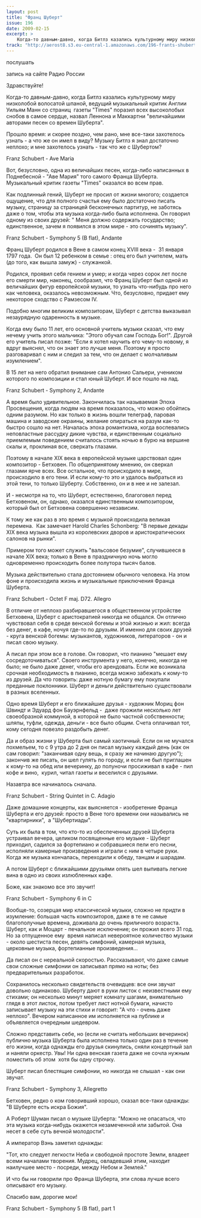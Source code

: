 ```yaml
---
layout: post
title: "Франц Шуберт"
issue: 196
date: 2009-02-15
excerpt: >
    Когда-то давным-давно, когда Битлз казались культурному миру низколобой волосатой шпаной, ведущий музыкальный критик Англии Уильям Манн со страниц  газеты "Times" поразил всех высоколобых снобов в самое сердце, назвал Леннона и Маккартни "величайшими авторами песен со времен Шуберта".
track: "http://aerost8.s3.eu-central-1.amazonaws.com/196-frants-shubert.mp3"
---
```


послушать

запись на сайте Радио России

Здравствуйте!

Когда-то давным-давно, когда Битлз казались культурному миру низколобой волосатой шпаной, ведущий музыкальный критик Англии Уильям Манн со страниц  газеты "Times" поразил всех высоколобых снобов в самое сердце, назвал Леннона и Маккартни "величайшими авторами песен со времен Шуберта".

Прошло время: и скорее поздно, чем рано, мне все-таки захотелось узнать - а что же он имел в виду? Музыку Битлз я знал достаточно неплохо; и мне захотелось узнать - так что же с Шубертом?

Franz Schubert - Ave Maria

Вот, безусловно, одна из величайших песен, когда-либо написанных в Поднебесной - "Аве Мария" того самого Франца Шуберта. Музыкальный критик газеты "Times" оказался во всем прав.

Как подлинный гений, Шуберт не просил от жизни многого; создается ощущение, что для полного счастья ему было достаточно писать музыку, страницу за страницей бесконечных партитур, не заботясь даже о том, чтобы эта музыка когда-либо была исполнена. Он говорил одному из своих друзей: " Меня должно содержать государство; единственное, зачем я появился в этом мире - это сочинять музыку".

Franz Schubert - Symphony 5 (B flat), Andante

Франц Шуберт родился в Вене в самом конец XVIII века -  31 января 1797 года.  Он был 12 ребенком в семье : отец его был учителем, мать (до того, как вышла замуж) - служанкой.

Родился, проявил себя гением и умер; и когда через сорок лет после его смерти мир, наконец, сообразил, что Франц Шуберт был одной из величайших фигур европейской музыки, то узнать что-нибудь про него как человека, оказалось невозможным. Что, безусловно, придает ему некоторое сходство с Рамзесом IV.

Подобно многим великим композиторам, Шуберт с детства выказывал незаурядную одаренность в музыке.

Когда ему было 11 лет, его основной учитель музыки сказал, что ему нечему учить этого мальчика: "Этого обучал сам Господь Бог!". Другой его учитель писал позже: "Если я хотел научить его чему-то новому, я вдруг выяснял, что он знает это лучше меня. Поэтому я просто разговаривал с ним и следил за тем, что он делает с молчаливым изумлением".

В 15 лет на него обратил внимание сам Антонио Сальери, учеником которого по композиции и стал юный Шуберт. И все пошло на лад.

Franz Schubert - Symphony 2, Andante

А время было удивительное. Закончилась так называемая Эпоха Просвещения, когда людям на время показалось, что можно обойтись одним разумом. Но как только в жизнь вошли телеграф, паровая машина и заводские окраины, желание опираться на разум как-то быстро сошло на нет. Началась эпоха романтизма, когда воспевались неповластные рассудку дикие чувства, и единственным социально приемлемым поведением считалось стоять ночью в бурю на вершине скалы и, проклиная все, сверкать глазами.

Поэтому в начале XIX века в европейской музыке царствовал один композитор - Бетховен. По общепринятому мнению, он сверкал глазами ярче всех. Все остальное, что происходило в мире, происходило в его тени. И если кому-то это и удалось выбраться из этой тени, то только Шуберту. Собственно, он и в нее и не залезал.

И - несмотря на то, что Шуберт, естественно, благоговел перед Бетховеном, он, однако, оказался единственным композитором, который был от Бетховена совершенно независим.

К тому же как раз в это время с музыкой происходила великая перемена.  Как замечает Harold Charles Schonberg: "В первые декады XIX века музыка вышла из королевских дворов и аристократических салонов на рынки".

Примером того может служить "вальсовое безумие", случившееся в начале XIX века; только в Вене в праздничную ночь могло одновременно происходить более полутора тысяч балов.

Музыка действительно стала достоянием обычного человека. На этом фоне и происходила жизнь и музыкальные приключения Франца Шуберта.

Franz Schubert - Octet F maj. D72. Allegro

В отличие от неплохо разбиравшегося в общественном устройстве Бетховена, Шуберт с аристократией никогда не общался. Он отлично чувствовал себя в среде венской богемы и этой жизнью и жил: всегда без денег, в кафе, ночуя где-то по друзьям. И именно для своих друзей - круга венской богемы: музыкантов, художников, литераторов - он и писал свою музыку.

А писал при этом все в голове. Он говорил, что пианино "мешает ему сосредоточиваться". Своего инструмента у него, конечно, никогда не было; не было даже денег, чтобы его арендовать. Если же возникала срочная необходимость в пианино, всегда можно забежать к кому-то из друзей. Да что говорить: даже нотную бумагу ему покупали преданные поклонники. Шуберт и деньги действительно существовали в разных вселенных.

Одно время Шуберт и его ближайшие друзья - художник Мориц фон Швиндт и Эдуард фон Бауэрнфельд -  даже прожили несколько лет своеобразной коммуной, в которой не было частной собственности; шляпы, туфли, одежда, деньги - все было общим. Счета оплачивал тот, кому сегодня повезло раздобыть денег.

Да и образ жизни у Шуберта был самый хаотичный. Если он не мучался похмельем, то с 9 утра до 2 дня он писал музыку каждый день (как он сам говорил: "заканчивая одну вещь, я сразу же начинаю другую"); закончив же писать, он шел гулять по городу, и если не был приглашен к кому-то на обед или вечеринку, до полуночи просиживал в кафе - пил кофе и вино,  курил, читал газеты и веселился с друзьями.

Назавтра все начиналось сначала.

Franz Schubert - String Quintet in C. Adagio

Даже домашние концерты, как выясняется - изобретение Франца Шуберта и его друзей: просто в Вене того времени они назывались не "квартирники",  а "Шубертиады".

Суть их была в том, что кто-то из обеспеченных друзей Шуберта устраивал вечера, целиком посвященные его музыке - Шуберт приходил, садился за фортепиано и собравшиеся пели его песни, исполняли камерные произведения и играли с ним в четыре руки. Когда же музыка кончалась, переходили к обеду, танцам и шарадам.

А потом Шуберт с ближайшими друзьями опять шел выпивать легкие вина в одно из своих излюбленных кафе.

Боже, как знакомо все это звучит!

Franz Schubert - Symphony 6 in C

Вообще-то, созерцая мир классической музыки, сложно не придти в изумление: большая часть композиторов, даже в те не самые благополучные времена, доживала до очень приличного возраста. Шуберт, как и Моцарт - печальное исключение; он прожил всего 31 год. Но за отпущенное ему  время написал невероятное количество музыки - около шестиста песен, девять симфоний, камерная музыка, церковные музыка, фортепианные произведения...

Да писал он с нереальной скоростью. Рассказывают, что даже самые свои сложные симфонии он записывал прямо на ноты; без предварительных разработок.

Сохранилось несколько свидетельств очевидцев: все они звучат довольно одинаково. Шуберту дают в руки листок с неизвестными ему стихами; он несколько минут меряет комнату шагами, внимательно глядя в этот листок, потом требует лист нотной бумаги, начисто записывает музыку на эти стихи и говорит: "А что - очень даже неплохо". Вечером написанное им исполняется на публике и объявляется очередным шедевром.

Сложно представить себе, но (если не считать небольших вечеринок) публично музыка Шуберта была исполнена только один раз в течение его жизни, когда однажды его друзья скинулись, сняли концертный зал и наняли оркестр. Увы! Ни одна венская газета даже не сочла нужным поместить об этом  хотя бы одну строчку.

Шуберт писал блестящие симфонии, но никогда не слышал - как они звучат.

Franz Schubert - Symphony 3, Allegretto

Бетховен, редко о ком говоривший хорошо, сказал все-таки однажды: "В Шуберте есть искра Божия".

А Роберт Шуман писал о музыке Шуберта: "Можно не опасаться, что эта музыка когда-нибудь окажется незамеченной или забытой. Она несет в себе суть вечной молодости".

А император Вэнь заметил однажды:

"Тот, кто следует легкости Неба и свободной простоте Земли, владеет всеми началами творения. Мудрец, овладевший этим, находит наилучшее место - посреди, между Небом и Землей."

И что бы ни говорили про Франца Шуберта, эти слова лучше всего описывают его музыку.

Спасибо вам, дорогие мои!

Franz Schubert - Symphony 5 (B flat), part 1
